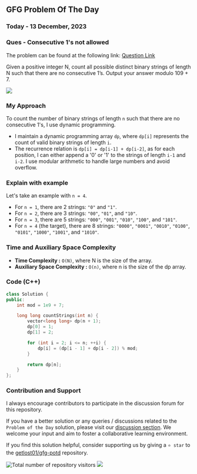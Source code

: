 ## GFG Problem Of The Day

### Today - 13 December, 2023
### Ques  - Consecutive 1's not allowed
The problem can be found at the following link: [Question Link](https://www.geeksforgeeks.org/problems/consecutive-1s-not-allowed1912/1)

Given a positive integer N, count all possible distinct binary strings of length N such that there are no consecutive 1’s. Output your answer modulo 109 + 7.

![](https://badgen.net/badge/Level/Medium/yellow)

### My Approach
To count the number of binary strings of length `n` such that there are no consecutive 1's, I use dynamic programming. 
- I maintain a dynamic programming array `dp`, where `dp[i]` represents the count of valid binary strings of length `i`. 
- The recurrence relation is `dp[i] = dp[i-1] + dp[i-2]`, as for each position, I can either append a '0' or '1' to the strings of length `i-1` and `i-2`. I use modular arithmetic to handle large numbers and avoid overflow.

### Explain with example
Let's take an example with `n = 4`.

- For `n = 1`, there are 2 strings: `"0"` and `"1"`.
- For `n = 2`, there are 3 strings: `"00"`, `"01"`, and `"10"`.
- For `n = 3`, there are 5 strings: `"000"`, `"001"`, `"010"`, `"100"`, and `"101"`.
- For `n = 4` (the target), there are 8 strings: `"0000"`, `"0001"`, `"0010"`, `"0100"`, `"0101"`, `"1000"`, `"1001"`, and `"1010"`.

### Time and Auxiliary Space Complexity

- **Time Complexity            :**  `O(N)`, where N is the size of the array.
- **Auxiliary Space Complexity :**  `O(n)`, where n is the size of the dp array.

### Code (C++)
```cpp
class Solution {
public:
    int mod = 1e9 + 7;

    long long countStrings(int n) {
        vector<long long> dp(n + 1);
        dp[0] = 1;
        dp[1] = 2;

        for (int i = 2; i <= n; ++i) {
            dp[i] = (dp[i - 1] + dp[i - 2]) % mod;
        }

        return dp[n];
    }
};
```
### Contribution and Support

I always encourage contributors to participate in the discussion forum for this repository.

If you have a better solution or any queries / discussions related to the `Problem of the Day` solution, please visit our [discussion section](https://github.com/getlost01/gfg-potd/discussions). We welcome your input and aim to foster a collaborative learning environment.

If you find this solution helpful, consider supporting us by giving a `⭐ star` to the [getlost01/gfg-potd](https://github.com/getlost01/gfg-potd) repository.

![Total number of repository visitors](https://komarev.com/ghpvc/?username=gl01potdgfg&color=blue&&label=Visitors)
![](https://hit.yhype.me/github/profile?user_id=79409258)

